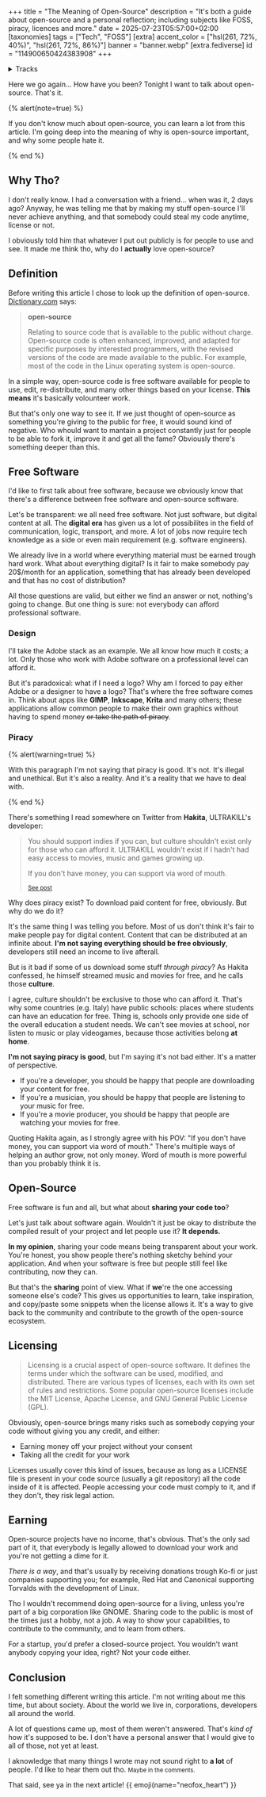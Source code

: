 +++
title = "The Meaning of Open-Source"
description = "It's both a guide about open-source and a personal reflection; including subjects like FOSS, piracy, licences and more."
date = 2025-07-23T05:57:00+02:00
[taxonomies]
tags = ["Tech", "FOSS"]
[extra]
accent_color = ["hsl(261, 72%, 40%)", "hsl(261, 72%, 86%)"]
banner = "banner.webp"
[extra.fediverse]
id = "114900650424383908"
+++

<details id="tracks">
<summary>Tracks</summary>

From now on I'm mentioning the music I'm listening to while writing every article.

I highly suggest reading while listening to these tracks (or the author) to be on the same wavelength I was at the time of publishing. You're not forced to, it's a thing you can do if you're a regular on my website and enjoy what I say.

For this article, I listened to **Billie Eilish**. I don't have any specific tracks list to give you because I played the author on shuffle. **BUT** if you want something specific, play her <a class="external" target="_blank" href="https://album.link/i/1440898929/">**dont smile at me**</a> EP.

</details>

Here we go again... How have you been? Tonight I want to talk about open-source. That's it.

{% alert(note=true) %}

If you don't know much about open-source, you can learn a lot from this article. I'm going deep into the meaning of why is open-source important, and why some people hate it.

{% end %}

## Why Tho?

I don't really know. I had a conversation with a friend... when was it, 2 days ago? Anyway, he was telling me that by making my stuff open-source I'll never achieve anything, and that somebody could steal my code anytime, license or not.

I obviously told him that whatever I put out publicly is for people to use and see. It made me think tho, why do I **actually** love open-source?

## Definition

Before writing this article I chose to look up the definition of open-source. [Dictionary.com](https://www.dictionary.com/browse/open%20source/) says:

> <strong class="title">open-source</strong>
>
> Relating to source code that is available to the public without charge. Open-source code is often enhanced, improved, and adapted for specific purposes by interested programmers, with the revised versions of the code are made available to the public. For example, most of the code in the Linux operating system is open-source.

In a simple way, open-source code is free software available for people to use, edit, re-distribute, and many other things based on your license. **This means** it's basically volounteer work.

But that's only one way to see it. If we just thought of open-source as something you're giving to the public for free, it would sound kind of negative. Who whould want to mantain a project constantly just for people to be able to fork it, improve it and get all the fame? Obviously there's something deeper than this.

## Free Software

I'd like to first talk about free software, because we obviously know that there's a difference between free software and open-source software.

Let's be transparent: we all need free software. Not just software, but digital content at all. The **digital era** has given us a lot of possibilites in the field of communication, logic, transport, and more. A lot of jobs now require tech knowledge as a side or even main requirement (e.g. software engineers).

We already live in a world where everything material must be earned trough hard work. What about everything digital? Is it fair to make somebody pay 20$/month for an application, something that has already been developed and that has no cost of distribution?

All those questions are valid, but either we find an answer or not, nothing's going to change. But one thing is sure: not everybody can afford professional software.

### Design

I'll take the Adobe stack as an example. We all know how much it costs; a lot. Only those who work with Adobe software on a professional level can afford it.

But it's paradoxical: what if I need a logo? Why am I forced to pay either Adobe or a designer to have a logo? That's where the free software comes in. Think about apps like **GIMP**, **Inkscape**, **Krita** and many others; these applications allow common people to make their own graphics without having to spend money ~~or take the path of piracy~~.

### Piracy

{% alert(warning=true) %}

With this paragraph I'm not saying that piracy is good. It's not. It's illegal and unethical. But it's also a reality. And it's a reality that we have to deal with.

{% end %}

There's something I read somewhere on Twitter from **Hakita**, ULTRAKILL's developer:

> You should support indies if you can, but culture shouldn't exist only for those who can afford it. ULTRAKILL wouldn't exist if I hadn't had easy access to movies, music and games growing up.
>
> If you don't have money, you can support via word of mouth.
> 
> <small><a class="external" href="https://x.com/HakitaDev/status/1797245014268891236">See post</a></small>

Why does piracy exist? To download paid content for free, obviously. But why do we do it?

It's the same thing I was telling you before. Most of us don't think it's fair to make people pay for digital content. Content that can be distributed at an infinite about. **I'm not saying everything should be free obviously**, developers still need an income to live afterall.

But is it bad if some of us download some stuff *through piracy*? As Hakita confessed, he himself streamed music and movies for free, and he calls those **culture**.

I agree, culture shouldn't be exclusive to those who can afford it. That's why some countries (e.g. Italy) have public schools: places where students can have an education for free. Thing is, schools only provide one side of the overall education a student needs. We can't see movies at school, nor listen to music or play videogames, because those activities belong **at home**.

**I'm not saying piracy is good**, but I'm saying it's not bad either. It's a matter of perspective.

- If you're a developer, you should be happy that people are downloading your content for free.
- If you're a musician, you should be happy that people are listening to your music for free.
- If you're a movie producer, you should be happy that people are watching your movies for free.

Quoting Hakita again, as I strongly agree with his POV: "If you don't have money, you can support via word of mouth." There's multiple ways of helping an author grow, not only money. Word of mouth is more powerful than you probably think it is.

## Open-Source

Free software is fun and all, but what about **sharing your code too**?

Let's just talk about software again. Wouldn't it just be okay to distribute the compiled result of your project and let people use it? **It depends.**

**In my opinion**, sharing your code means being transparent about your work. You're honest, you show people there's nothing sketchy behind your application. And when your software is free but people still feel like contributing, now they can.

But that's the **sharing** point of view. What if **we**'re the one accessing someone else's code? This gives us opportunities to learn, take inspiration, and copy/paste some snippets when the license allows it. It's a way to give back to the community and contribute to the growth of the open-source ecosystem.

## Licensing

> Licensing is a crucial aspect of open-source software. It defines the terms under which the software can be used, modified, and distributed. There are various types of licenses, each with its own set of rules and restrictions. Some popular open-source licenses include the MIT License, Apache License, and GNU General Public License (GPL).

Obviously, open-source brings many risks such as somebody copying your code without giving you any credit, and either:

- Earning money off your project without your consent
- Taking all the credit for your work

Licenses usually cover this kind of issues, because as long as a LICENSE file is present in your code source (usually a git repository) all the code inside of it is affected. People accessing your code must comply to it, and if they don't, they risk legal action.

## Earning

Open-source projects have no income, that's obvious. That's the only sad part of it, that everybody is legally allowed to download your work and you're not getting a dime for it.

*There is a way*, and that's usually by receiving donations trough Ko-fi or just companies supporting you; for example, Red Hat and Canonical supporting Torvalds with the development of Linux.

Tho I wouldn't recommend doing open-source for a living, unless you're part of a big corporation like GNOME. Sharing code to the public is most of the times just a hobby, not a job. A way to show your capabilities, to contribute to the community, and to learn from others.

For a startup, you'd prefer a closed-source project. You wouldn't want anybody copying your idea, right? Not your code either.

## Conclusion

I felt something different writing this article. I'm not writing about me this time, but about society. About the world we live in, corporations, developers all around the world.

A lot of questions came up, most of them weren't answered. That's *kind of* how it's supposed to be. I don't have a personal answer that I would give to all of those, not yet at least.

I aknowledge that many things I wrote may not sound right to **a lot** of people. I'd like to hear them out tho. <small>Maybe in the comments.</small>

That said, see ya in the next article! {{ emoji(name="neofox_heart") }}
